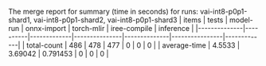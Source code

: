 The merge report for summary (time in seconds) for runs: vai-int8-p0p1-shard1, vai-int8-p0p1-shard2, vai-int8-p0p1-shard3
| items        |    tests |   model-run |   onnx-import |   torch-mlir |   iree-compile |   inference |
|--------------|----------|-------------|---------------|--------------|----------------|-------------|
| total-count  | 486      |   478       |    477        |            0 |              0 |           0 |
| average-time |   4.5533 |     3.69042 |      0.791453 |            0 |              0 |           0 |
